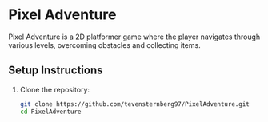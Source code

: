 # Pixel Adventure

Pixel Adventure is a 2D platformer game where the player navigates through various levels, overcoming obstacles and collecting items.

## Setup Instructions

1. Clone the repository:
   ```bash
   git clone https://github.com/tevensternberg97/PixelAdventure.git
   cd PixelAdventure